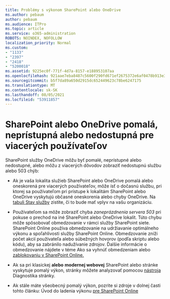 ```yaml
---
title: Problémy s výkonom SharePoint alebo OneDrive
ms.author: pebaum
author: pebaum
ms.audience: ITPro
ms.topic: article
ms.service: o365-administration
ROBOTS: NOINDEX, NOFOLLOW
localization_priority: Normal
ms.custom:
- "1133"
- "2397"
- "2418"
- "5200018"
ms.assetid: 9225ec0f-771f-4d7a-8157-e188953107aa
ms.openlocfilehash: 921aae7eba8487c5600f290fd671ef2675372e6af0478b913e38354856cbaa22
ms.sourcegitcommit: b5f7da89a650d2915dc652449623c78be6247175
ms.translationtype: MT
ms.contentlocale: sk-SK
ms.lasthandoff: 08/05/2021
ms.locfileid: "53911857"
---
```

# <a name="sharepoint-or-onedrive-slow-inaccessible-or-unavailable-for-multiple-users"></a>SharePoint alebo OneDrive pomalá, neprístupná alebo nedostupná pre viacerých používateľov

SharePoint služby OneDrive môžu byť pomalé, neprístupné alebo nedostupné, alebo môžu z viacerých dôvodov zobraziť nedostupnú službu alebo 503 chýb:
  
- Ak je vaša lokalita služieb SharePoint alebo OneDrive pomalá alebo oneskorená pre viacerých používateľov, môže ísť o dočasnú službu, pri ktorej sa používateľom pri prístupe k lokalitám SharePoint alebo OneDrive vyskytujú občasné oneskorenia alebo chyby OneDrive. Na [tabuli Stav služby](https://admin.microsoft.com/AdminPortal/Home#/servicehealth) zistite, či to bude mať vplyv na vašu organizáciu.
  
- Používateľom sa môže zobraziť chyba *zaneprázdnenia servera 503* pri pokuse o prechod na iné SharePoint alebo OneDrive lokalít. Túto chybu môže spôsobovať obmedzovanie v rámci služby SharePoint siete. SharePoint Online používa obmedzovanie na udržiavanie optimálneho výkonu a spoľahlivosti služby SharePoint Online. Obmedzovanie zníži počet akcií používateľa alebo súbežných hovorov (podľa skriptu alebo kódu), aby sa zabránilo nadužívanie zdrojov. Ďalšie informácie o obmedzovanie nájdete v téme Ako sa vyhnúť obmedzeniam alebo [zablokovaniu v SharePoint Online.](https://docs.microsoft.com/sharepoint/dev/general-development/how-to-avoid-getting-throttled-or-blocked-in-sharepoint-online)

- Ak sa pri klasickej **alebo** **modernej webovej** SharePoint alebo stránke vyskytuje pomalý výkon, stránky môžete analyzovať pomocou [nástroja](https://aka.ms/perftool) Diagnostika stránky.
  
- Ak stále máte všeobecný pomalý výkon, pozrite si zdroje v dolnej časti tohto článku: Úvod do ladenia výkonu [pre SharePoint Online](https://go.microsoft.com/fwlink/?linkid=2024334)
  